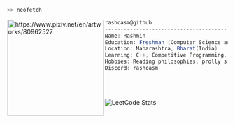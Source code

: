 ```zsh
>> neofetch
```
<!-- <img src="https://64.media.tumblr.com/34784257378ce2c51675599159735772/tumblr_nd3b8i2gL01sedjuto1_400.gifv" align="left" width="72"/><br><br><br><br> 
<img style="border-radius: 50%" align="left" src="https://img.freepik.com/premium-photo/minimal-japanese-kawaii-sleepy-lazy-girl-chibi-anime-vector-art-sticker-with-clean-bold-line-cute_655090-7394.jpg" alt="https://www.pixiv.net/en/artworks/80962527" width="255" /> -->
<img align="left" src="https://i.pinimg.com/564x/97/cb/a6/97cba6edbe6f76c76b56397cab0bc187.jpg" alt="https://www.pixiv.net/en/artworks/80962527" width="220" />

```csharp
rashcasm@github
-------------------------------------------------------------------
Name: Rashmin
Education: Freshman (Computer Science and Business Systems)
Location: Maharashtra, Bharat(India)
Learning: C++, Competitive Programming, MERN Stack, Python
Hobbies: Reading philosophies, prolly sleeping too xD
Discord: rashcasm
```
<br>
<!-- <p align="left">
 &nbsp; &nbsp; &nbsp; &nbsp; &nbsp; 
  <img alt="#474342" src="https://via.placeholder.com/15/3d1c1e/000000?text=+" width="25" height="20" /><img alt="#fbedf6" src="https://via.placeholder.com/15/825e60/000000?text=+" width="25" height="20" /><img alt="#c9594d" src="https://via.placeholder.com/15/946f71/000000?text=+" width="25" height="20" /><img alt="#f8b9b2" src="https://via.placeholder.com/15/623d3c/000000?text=+" width="25" height="20" /><img alt="#ae9c9d" src="https://via.placeholder.com/15/705254/000000?text=+" width="25" height="20" />
</p> -->
<br>

![LeetCode Stats](https://leetcard.jacoblin.cool/rashmin9c?theme=nord&font=Roboto&border=0)
<!--
![cf](https://codeforces-readme-stats.vercel.app/api/card?username=rashminchaudhari&theme=nord&disable_animations=false&show_icons=true&force_username=false&border_color=#00FFFFFF)
-->
